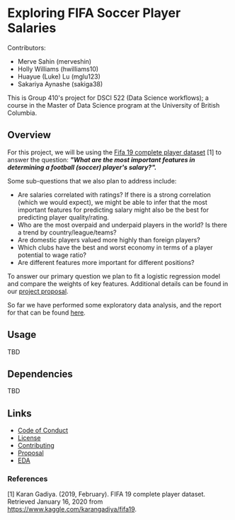 # Exploring FIFA Soccer Player Salaries

Contributors: 
 - Merve Sahin (merveshin)
 - Holly Williams (hwilliams10)
 - Huayue (Luke) Lu (mglu123)
 - Sakariya Aynashe (sakiga38)

 This is Group 410's project for DSCI 522 (Data Science workflows); a course in the Master of Data Science program at the University of British Columbia.

## Overview

For this project, we will be using the [Fifa 19 complete player dataset](https://www.kaggle.com/karangadiya/fifa19) [1] to answer the question: ***"What are the most important features in determining a football (soccer) player's salary?".***

Some sub-questions that we also plan to address include:
 - Are salaries correlated with ratings? If there is a strong correlation (which we would expect), we might be able to infer that the most important features for predicting salary might also be the best for predicting player quality/rating.
 - Who are the most overpaid and underpaid players in the world? Is there a trend by country/league/teams?
 - Are domestic players valued more highly than foreign players?
 - Which clubs have the best and worst economy in terms of a player potential to wage ratio?
 - Are different features more important for different positions?

 To answer our primary question we plan to fit a logistic regression model and compare the weights of key features.  Additional details can be found in our [project proposal](https://github.com/UBC-MDS/DSCI_522_G410/blob/master/doc/proposal.md).
 
 So far we have performed some exploratory data analysis, and the report for that can be found [here](https://github.com/UBC-MDS/DSCI_522_G410/blob/master/src/EDA.ipynb).

## Usage

TBD

## Dependencies

TBD

## Links

- [Code of Conduct](https://github.com/UBC-MDS/DSCI_522_G410/blob/master/CODE_OF_CONDUCT.md)
- [License](https://github.com/UBC-MDS/DSCI_522_G410/blob/master/LICENSE)
- [Contributing](https://github.com/UBC-MDS/DSCI_522_G410/blob/master/CONTRIBUTING.md)
- [Proposal](https://github.com/UBC-MDS/DSCI_522_G410/blob/master/doc/proposal.md)
- [EDA](https://github.com/UBC-MDS/DSCI_522_G410/blob/master/src/EDA.ipynb)

### References

[1] Karan Gadiya. (2019, February). FIFA 19 complete player dataset. Retrieved January 16, 2020 from https://www.kaggle.com/karangadiya/fifa19.


